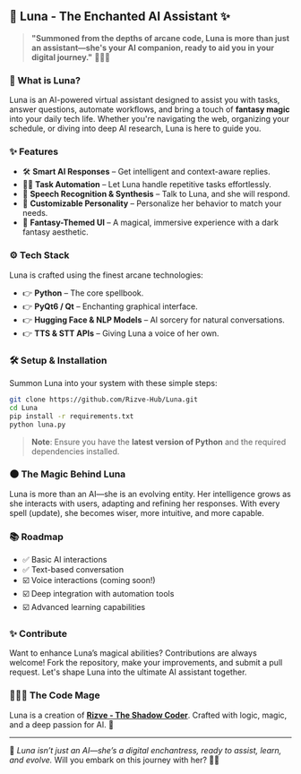## 🌙 Luna - The Enchanted AI Assistant ✨  

> **"Summoned from the depths of arcane code, Luna is more than just an assistant—she's your AI companion, ready to aid you in your digital journey."** 🧙‍♂️🔮  

### 🧀 What is Luna?  
Luna is an AI-powered virtual assistant designed to assist you with tasks, answer questions, automate workflows, and bring a touch of **fantasy magic** into your daily tech life. Whether you're navigating the web, organizing your schedule, or diving into deep AI research, Luna is here to guide you.  

### ✨ Features  
- 🛠️ **Smart AI Responses** – Get intelligent and context-aware replies.  
- 👨‍🎓 **Task Automation** – Let Luna handle repetitive tasks effortlessly.  
- 🎤 **Speech Recognition & Synthesis** – Talk to Luna, and she will respond.  
- 💜 **Customizable Personality** – Personalize her behavior to match your needs.  
- 🌙 **Fantasy-Themed UI** – A magical, immersive experience with a dark fantasy aesthetic.  

### ⚙️ Tech Stack  
Luna is crafted using the finest arcane technologies:  
- 👉 **Python** – The core spellbook.  
- 👉 **PyQt6 / Qt** – Enchanting graphical interface.  
- 👉 **Hugging Face & NLP Models** – AI sorcery for natural conversations.  
- 👉 **TTS & STT APIs** – Giving Luna a voice of her own.  

### 🛠️ Setup & Installation  
Summon Luna into your system with these simple steps:  
```bash  
git clone https://github.com/Rizve-Hub/Luna.git  
cd Luna  
pip install -r requirements.txt  
python luna.py  
```
> **Note**: Ensure you have the **latest version of Python** and the required dependencies installed.  

### 🌑 The Magic Behind Luna  
Luna is more than an AI—she is an evolving entity. Her intelligence grows as she interacts with users, adapting and refining her responses. With every spell (update), she becomes wiser, more intuitive, and more capable.  

### 📚 Roadmap  
- ✅ Basic AI interactions  
- ✅ Text-based conversation  
- ☑️ Voice interactions (coming soon!)  
- ☑️ Deep integration with automation tools  
- ☑️ Advanced learning capabilities  

### ✨ Contribute  
Want to enhance Luna’s magical abilities? Contributions are always welcome! Fork the repository, make your improvements, and submit a pull request. Let's shape Luna into the ultimate AI assistant together.  

### 🧙‍🏽‍🤺 The Code Mage  
Luna is a creation of **[Rizve - The Shadow Coder](https://github.com/Rizve-Hub)**. Crafted with logic, magic, and a deep passion for AI. 🌟  

---  

🔮 *Luna isn’t just an AI—she’s a digital enchantress, ready to assist, learn, and evolve.* Will you embark on this journey with her? 🌙✨

